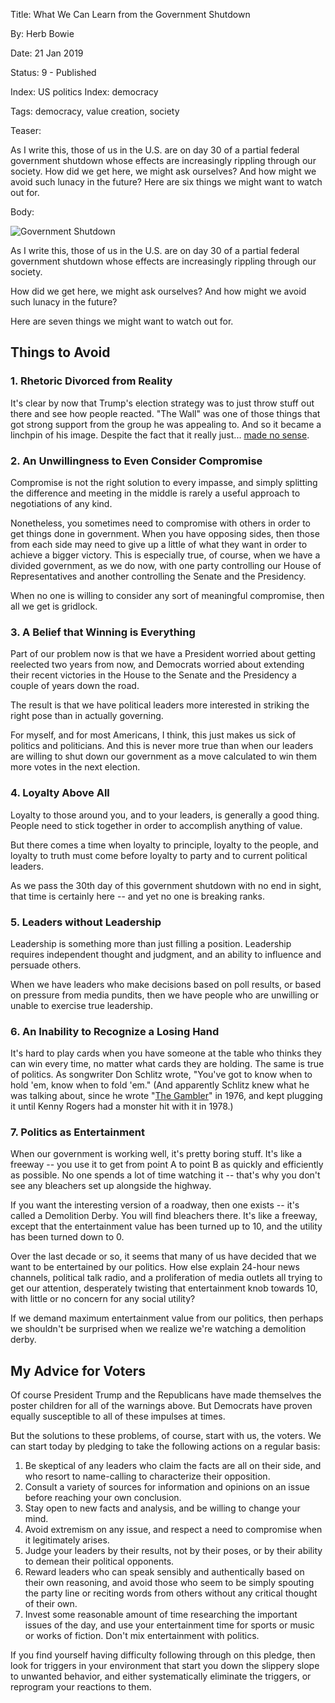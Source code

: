 Title: What We Can Learn from the Government Shutdown

By:    Herb Bowie

Date:  21 Jan 2019

Status: 9 - Published

Index: US politics
Index: democracy

Tags: democracy, value creation, society

Teaser:

As I write this, those of us in the U.S. are on day 30 of a partial federal government shutdown whose effects are increasingly rippling through our society. How did we get here, we might ask ourselves? And how might we avoid such lunacy in the future? Here are six things we might want to watch out for.  

Body:

<p><img src="../../images/govt-shutdown.jpg" alt="Government Shutdown" title="Government Shutdown" /></p>


As I write this, those of us in the U.S. are on day 30 of a partial federal government shutdown whose effects are increasingly rippling through our society. 

How did we get here, we might ask ourselves? And how might we avoid such lunacy in the future? 

Here are seven things we might want to watch out for. 

## Things to Avoid

### 1. Rhetoric Divorced from Reality

It's clear by now that Trump's election strategy was to just throw stuff out there and see how people reacted. "The Wall" was one of those things that got strong support from the group he was appealing to. And so it became a linchpin of his image. Despite the fact that it really just... [made no sense][stupid-wall]. 

### 2. An Unwillingness to Even Consider Compromise

Compromise is not the right solution to every impasse, and simply splitting the difference and meeting in the middle is rarely a useful approach to negotiations of any kind.  

Nonetheless, you sometimes need to compromise with others in order to get things done in government. When you have opposing sides, then those from each side may need to give up a little of what they want in order to achieve a bigger victory. This is especially true, of course, when we have a divided government, as we do now, with one party controlling our House of Representatives and another controlling the Senate and the Presidency. 

When no one is willing to consider any sort of meaningful compromise, then all we get is gridlock. 

### 3. A Belief that Winning is Everything

Part of our problem now is that we have a President worried about getting reelected two years from now, and Democrats worried about extending their recent victories in the House to the Senate and the Presidency a couple of years down the road. 

The result is that we have political leaders more interested in striking the right pose than in actually governing. 

For myself, and for most Americans, I think, this just makes us sick of politics and politicians. And this is never more true than when our leaders are willing to shut down our government as a move calculated to win them more votes in the next election. 

### 4. Loyalty Above All

Loyalty to those around you, and to your leaders, is generally a good thing. People need to stick together in order to accomplish anything of value. 

But there comes a time when loyalty to principle, loyalty to the people, and loyalty to truth must come before loyalty to party and to current political leaders. 

As we pass the 30th day of this government shutdown with no end in sight, that time is certainly here -- and yet no one is breaking ranks. 

### 5. Leaders without Leadership

Leadership is something more than just filling a position. Leadership requires independent thought and judgment, and an ability to influence and persuade others. 

When we have leaders who make decisions based on poll results, or based on pressure from media pundits, then we have people who are unwilling or unable to exercise true leadership. 

### 6. An Inability to Recognize a Losing Hand

It's hard to play cards when you have someone at the table who thinks they can win every time, no matter what cards they are holding. The same is true of politics. As songwriter Don Schlitz wrote, "You've got to know when to hold 'em, know when to fold 'em." (And apparently Schlitz knew what he was talking about, since he wrote "[The Gambler](https://en.wikipedia.org/wiki/The_Gambler_(song))" in 1976, and kept plugging it until Kenny Rogers had a monster hit with it in 1978.)

### 7. Politics as Entertainment

When our government is working well, it's pretty boring stuff. It's like a freeway -- you use it to get from point A to point B as quickly and efficiently as possible. No one spends a lot of time watching it -- that's why you don't see any bleachers set up alongside the highway.  

If you want the interesting version of a roadway, then one exists -- it's called a Demolition Derby. You will find bleachers there. It's like a freeway, except that the entertainment value has been turned up to 10, and the utility has been turned down to 0. 

Over the last decade or so, it seems that many of us have decided that we want to be entertained by our politics. How else explain 24-hour news channels, political talk radio, and a proliferation of media outlets all trying to get our attention, desperately twisting that entertainment knob towards 10, with little or no concern for any social utility? 

If we demand maximum entertainment value from our politics, then perhaps we shouldn't be surprised when we realize we're watching a demolition derby.

## My Advice for Voters

Of course President Trump and the Republicans have made themselves the poster children for all of the warnings above. But Democrats have proven equally susceptible to all of these impulses at times. 

But the solutions to these problems, of course, start with us, the voters. We can start today by pledging to take the following actions on a regular basis:

1. Be skeptical of any leaders who claim the facts are all on their side, and who resort to name-calling to characterize their opposition. 
2. Consult a variety of sources for information and opinions on an issue before reaching your own conclusion. 
3. Stay open to new facts and analysis, and be willing to change your mind. 
4. Avoid extremism on any issue, and respect a need to compromise when it legitimately arises. 
5. Judge your leaders by their results, not by their poses, or by their ability to demean their political opponents. 
6. Reward leaders who can speak sensibly and authentically based on their own reasoning, and avoid those who seem to be simply spouting the party line or reciting words from others without any critical thought of their own. 
7. Invest some reasonable amount of time researching the important issues of the day, and use your entertainment time for sports or music or works of fiction. Don't mix entertainment with politics. 

If you find yourself having difficulty following through on this pledge, then look for triggers in your environment that start you down the slippery slope to unwanted behavior, and either systematically eliminate the triggers, or reprogram your reactions to them. 

[stupid-wall]: https://medium.com/s/story/what-happened-when-a-trump-supporter-challenged-me-about-the-wall-e54e86a5edd1
